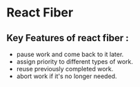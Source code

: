 # React Fiber

## Key Features of react fiber :

- pause work and come back to it later.
- assign priority to different types of work.
- reuse previously completed work.
- abort work if it's no longer needed.
